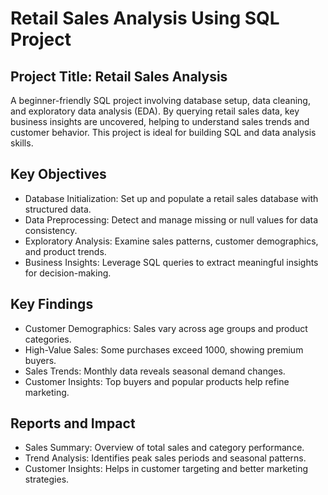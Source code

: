 # Retail Sales Analysis Using SQL Project  

## Project Title: Retail Sales Analysis  
A beginner-friendly SQL project involving database setup, data cleaning, and exploratory data analysis (EDA). By querying retail sales data, key business insights are uncovered, helping to understand sales trends and customer behavior. This project is ideal for building SQL and data analysis skills.  

## Key Objectives  
- Database Initialization: Set up and populate a retail sales database with structured data.  
- Data Preprocessing: Detect and manage missing or null values for data consistency.  
- Exploratory Analysis: Examine sales patterns, customer demographics, and product trends.  
- Business Insights: Leverage SQL queries to extract meaningful insights for decision-making.  

## Key Findings  
- Customer Demographics: Sales vary across age groups and product categories.  
- High-Value Sales: Some purchases exceed 1000, showing premium buyers.  
- Sales Trends: Monthly data reveals seasonal demand changes.  
- Customer Insights: Top buyers and popular products help refine marketing.  

## Reports and Impact  
- Sales Summary: Overview of total sales and category performance.  
- Trend Analysis: Identifies peak sales periods and seasonal patterns.  
- Customer Insights: Helps in customer targeting and better marketing strategies.  
